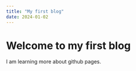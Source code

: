 ```yaml
---
title: "My first blog"
date: 2024-01-02
---
```


# Welcome to my first blog

I am learning more about github pages.
